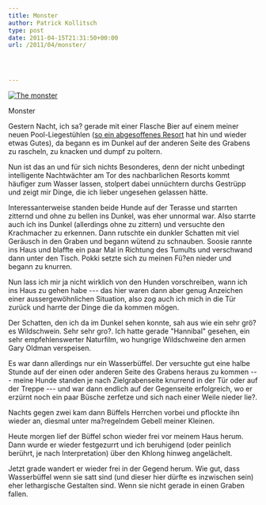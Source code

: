 ```yaml
---
title: Monster
author: Patrick Kollitsch
type: post
date: 2011-04-15T21:31:50+00:00
url: /2011/04/monster/




---
```

<div class="media image">
  <a href="http://www.flickr.com/photos/schreibblogade/5624208380/" title="The monster by Patrick Kollitsch, on Flickr"><img src="//farm6.static.flickr.com/5144/5624208380_a86b3e4dd9_z.jpg" alt="The monster" /></a></p> 
  
  <p>
    Monster
  </p>
</div>

Gestern Nacht, ich sa? gerade mit einer Flasche Bier auf einem meiner neuen Pool-Liegestühlen (<a href="1966">so ein abgesoffenes Resort</a> hat hin und wieder etwas Gutes), da begann es im Dunkel auf der anderen Seite des Grabens zu rascheln, zu knacken und dumpf zu poltern. 

Nun ist das an und für sich nichts Besonderes, denn der nicht unbedingt intelligente Nachtwächter am Tor des nachbarlichen Resorts kommt häufiger zum Wasser lassen, stolpert dabei unnüchtern durchs Gestrüpp und zeigt mir Dinge, die ich lieber ungesehen gelassen hätte.

Interessanterweise standen beide Hunde auf der Terasse und starrten zitternd und ohne zu bellen ins Dunkel, was eher unnormal war. Also starrte auch ich ins Dunkel (allerdings ohne zu zittern) und versuchte den Krachmacher zu erkennen. Dann rutschte ein dunkler Schatten mit viel Geräusch in den Graben und begann wütend zu schnauben. Soosie rannte ins Haus und blaffte ein paar Mal in Richtung des Tumults und verschwand dann unter den Tisch. Pokki setzte sich zu meinen Fü?en nieder und begann zu knurren.

Nun lass ich mir ja nicht wirklich von den Hunden vorschreiben, wann ich ins Haus zu gehen habe --- das hier waren dann aber genug Anzeichen einer aussergewöhnlichen Situation, also zog auch ich mich in die Tür zurück und harrte der Dinge die da kommen mögen. 

Der Schatten, den ich da im Dunkel sehen konnte, sah aus wie ein sehr grö?es Wildschwein. Sehr sehr gro?. Ich hatte gerade "Hannibal" gesehen, ein sehr empfehlenswerter Naturfilm, wo hungrige Wildschweine den armen Gary Oldman verspeisen. 

Es war dann allerdings nur ein Wasserbüffel. Der versuchte gut eine halbe Stunde auf der einen oder anderen Seite des Grabens heraus zu kommen --- meine Hunde standen je nach Zielgrabenseite knurrend in der Tür oder auf der Treppe --- und war dann endlich auf der Gegenseite erfolgreich, wo er erzürnt noch ein paar Büsche zerfetze und sich nach einer Weile nieder lie?.

Nachts gegen zwei kam dann Büffels Herrchen vorbei und pflockte ihn wieder an, diesmal unter ma?regelndem Gebell meiner Kleinen.

Heute morgen lief der Büffel schon wieder frei vor meinem Haus herum. Dann wurde er wieder festgezurrt und ich beruhigend (oder peinlich berührt, je nach Interpretation) über den Khlong hinweg angelächelt. 

Jetzt grade wandert er wieder frei in der Gegend herum. Wie gut, dass Wasserbüffel wenn sie satt sind (und dieser hier dürfte es inzwischen sein) eher lethargische Gestalten sind. Wenn sie nicht gerade in einen Graben fallen.
